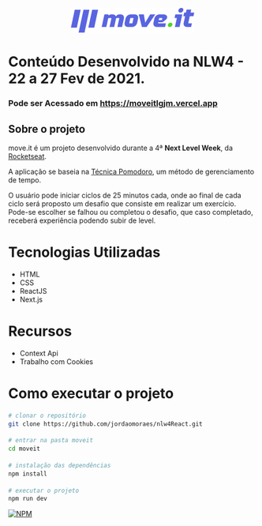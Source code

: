 <p align="center">
  <img src="https://github.com/jordaomoraes/nlw4React/blob/main/moveit-next/public/logo-full.svg" width="250px" />
</p>



# Conteúdo Desenvolvido na NLW4 - 22 a 27 Fev de 2021.


### Pode ser Acessado em https://moveitlgjm.vercel.app


## Sobre o projeto
move.it é um projeto desenvolvido durante a 4ª **Next Level Week**, da [Rocketseat](https://rocketseat.com.br "Site da Rocketseat").

A aplicação se baseia na [Técnica Pomodoro](https://pt.wikipedia.org/wiki/T%C3%A9cnica_pomodoro "Página da Wikipédia"), um método de gerenciamento de tempo. 

O usuário pode iniciar ciclos de 25 minutos cada, onde ao final de cada ciclo será proposto um desafio que consiste em realizar um exercício. Pode-se escolher se falhou ou completou o desafio, que caso completado, receberá experiência podendo subir de level.

# Tecnologias Utilizadas
- HTML
- CSS
- ReactJS 
- Next.js

# Recursos
- Context Api
- Trabalho com Cookies

# Como executar o projeto
```bash
# clonar o repositório
git clone https://github.com/jordaomoraes/nlw4React.git

# entrar na pasta moveit
cd moveit

# instalação das dependências
npm install

# executar o projeto
npm run dev
```
[![NPM](https://img.shields.io/npm/l/react)](https://github.com/4L1C3-R4BB1T/nlw4-moveit/blob/main/LICENSE) 
